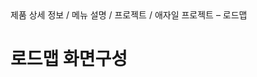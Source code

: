 <!--breadcrumb:제품 상세 정보 / 메뉴 설명 / 프로젝트 / 애자일 프로젝트 – 로드맵--><span class="md-breadcrumb">제품 상세 정보 / 메뉴 설명 / 프로젝트 / 애자일 프로젝트 – 로드맵</span>
# 로드맵 화면구성
